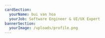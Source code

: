 ```yaml
---
cardSection:
  yourName: bui van hoa
  yourJob: Software Engineer & UI/UX Expert
bannerSection:
  yourImage: /uploads/profile.png
---
```

